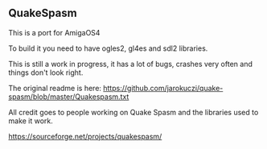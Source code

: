 ## QuakeSpasm 

This is a port for AmigaOS4 

To build it you need to have ogles2, gl4es and sdl2 libraries.

This is still a work in progress, it has a lot of bugs, crashes very often and things don't look right.

The original readme is here: https://github.com/jarokuczi/quake-spasm/blob/master/Quakespasm.txt

All credit goes to people working on Quake Spasm and the libraries used to make it work.

https://sourceforge.net/projects/quakespasm/
